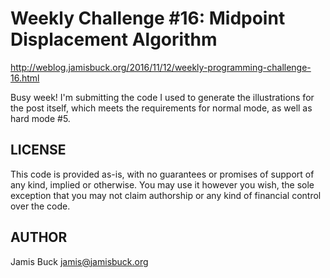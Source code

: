 # Weekly Challenge #16: Midpoint Displacement Algorithm

http://weblog.jamisbuck.org/2016/11/12/weekly-programming-challenge-16.html

Busy week! I'm submitting the code I used to generate the illustrations for the post itself, which meets the requirements for normal mode, as well as hard mode #5.

## LICENSE

This code is provided as-is, with no guarantees or promises of support of
any kind, implied or otherwise. You may use it however you wish, the sole
exception that you may not claim authorship or any kind of financial control
over the code.


## AUTHOR

Jamis Buck <jamis@jamisbuck.org>
